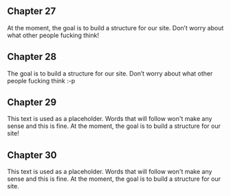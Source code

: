 ## Chapter 27

At the moment, the goal is to build a structure for our site. Don’t worry about what other people fucking think!

## Chapter 28

The goal is to build a structure for our site. Don’t worry about what other people fucking think :-p

## Chapter 29

This text is used as a placeholder. Words that will follow won't make any sense and this is fine. At the moment, the goal is to build a structure for our site!

## Chapter 30

This text is used as a placeholder. Words that will follow won't make any sense and this is fine. At the moment, the goal is to build a structure for our site.